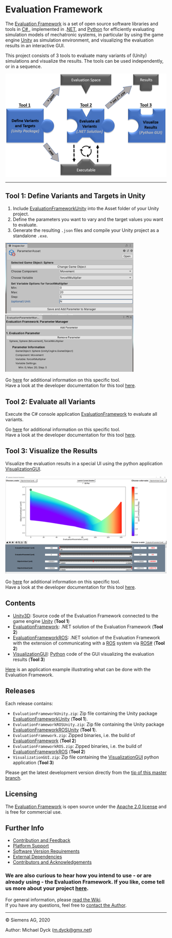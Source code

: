 # Evaluation Framework

The [Evaluation Framework](https://github.com/siemens/evaluation-framework) is a set of open source software libraries and tools in [C\# ](https://docs.microsoft.com/de-de/dotnet/csharp/csharp), implemented in .[NET](https://www.microsoft.com/net), and [Python](https://www.python.org/) for efficiently evaluating simulation models of mechatronic systems, in particular by using the game engine [Unity](https://unity3d.com/) as simulation environment, and visualizing the evaluation results in an interactive GUI.

This project consists of 3 tools to evaluate many variants of (Unity) simulations and visualize the results. The tools can be used independently, or in a sequence.

<img src="./assets/overview.png"/>

---

## Tool 1: Define Variants and Targets in Unity

1. Include [EvaluationFrameworkUnity](https://github.com/siemens/evaluation-framework/tree/master/Unity3D/EvaluationFrameworkUnity) into the Asset folder of your Unity project.
2. Define the parameters you want to vary and the target values you want to evaluate.
3. Generate the resulting `.json` files and compile your Unity project as a standalone `.exe`.

<img src="./assets/param_selection.PNG" width="400"/> <img src="./assets/param_listing.PNG" width="400"/>

Go [here](https://github.com/siemens/evaluation-framework/wiki/Evaluation-Space) for additional information on this specific tool.  
Have a look at the developer documentation for this tool [here](https://github.com/siemens/evaluation-framework/wiki/Unity-Editor-Functionality).

## Tool 2: Evaluate all Variants

Execute the C# console application [EvaluationFramework](https://github.com/siemens/evaluation-framework/tree/master/EvaluationFramework)
to evaluate all variants.

Go [here](https://github.com/siemens/evaluation-framework/wiki/Execution-and-Evaluation) for additional information on this specific tool.  
Have a look at the developer documentation for this tool [here](https://github.com/siemens/evaluation-framework/wiki/Execution-and-Evaluation-of-Simulations).

## Tool 3: Visualize the Results

Visualize the evaluation results in a special UI using the python application [VisualizationGUI](https://github.com/siemens/evaluation-framework/tree/master/VisualizationGUI).

<img src="./assets/gui_screenshot.png"/>

Go [here](https://github.com/siemens/evaluation-framework/wiki/Point-Cloud-Visualization) for additional information on this specific tool.  
Have a look at the developer documentation for this tool [here](https://github.com/siemens/evaluation-framework/wiki/Visualization-of-Evaluation-Results).

## Contents ##

* [Unity3D](https://github.com/siemens/evaluation-framework/tree/master/Unity3D): Source code of the Evaluation Framework connected to the game engine [Unity](https://unity3d.com/) (**Tool 1**)
* [EvaluationFramework](https://github.com/siemens/evaluation-framework/tree/master/EvaluationFramework): .NET solution of the Evaluation Framework (**Tool 2**)
* [EvaluationFrameworkROS](https://github.com/siemens/evaluation-framework/tree/master/EvaluationFrameworkROS): .NET solution of the Evaluation Framework with the extension of communicating with a [ROS](https://www.ros.org/) system via [ROS\#](https://github.com/siemens/ros-sharp) (**Tool 2**)
* [VisualizationGUI](https://github.com/siemens/evaluation-framework/tree/master/VisualizationGUI): [Python](https://www.python.org/) code of the GUI visualizing the evaluation results (**Tool 3**)

[Here](https://github.com/siemens/evaluation-framework/wiki/Demonstration-Project) is an application example illustrating what can be done with the Evaluation Framework.

## Releases ##

Each release contains:
* `EvaluationFrameworkUnity.zip`: Zip file containing the Unity package [EvaluationFrameworkUnity](https://github.com/siemens/evaluation-framework/tree/master/Unity3D/EvaluationFrameworkUnity) (**Tool 1**).
* `EvaluationFrameworkROSUnity.zip`: Zip file containing the Unity package [EvaluationFrameworkROSUnity](https://github.com/siemens/evaluation-framework/tree/master/Unity3D/EvaluationFrameworkROSUnity) (**Tool 1**).
* `EvaluationFramework.zip`: Zipped binaries, i.e. the build of [EvaluationFramework](https://github.com/siemens/evaluation-framework/tree/master/EvaluationFramework) (**Tool 2**)
* `EvaluationFrameworkROS.zip`: Zipped binaries, i.e. the build of [EvaluationFrameworkROS](https://github.com/siemens/evaluation-framework/tree/master/EvaluationFrameworkROS) (**Tool 2**)
* `VisualizationGUI.zip`: Zip file containing the [VisualizationGUI](https://github.com/siemens/evaluation-framework/tree/master/VisualizationGUI) python application (**Tool 3**)

Please get the latest development version directly from the [tip of this master branch](https://github.com/siemens/evaluation-framework).

## Licensing ##

The [Evaluation Framework](https://github.com/siemens/evaluation-framework) is open source under the [Apache 2.0 license](http://www.apache.org/licenses/LICENSE-2.0) and is free for commercial use.

## Further Info ##

* [Contribution and Feedback](https://github.com/siemens/evaluation-framework/wiki/Contribution-and-Feedback)
* [Platform Support](https://github.com/siemens/evaluation-framework/wiki/Software-Information)
* [Software Version Requirements](https://github.com/siemens/evaluation-framework/wiki/Software-Information)
* [External Dependencies](https://github.com/siemens/evaluation-framework/wiki/Software-Information)
* [Contributors and Acknowledgements](https://github.com/siemens/evaluation-framework/wiki/Contributers-and-Acknowledgements)

### We are also curious to hear how you intend to use - or are already using - the Evaluation Framework. If you like, come tell us more about your project [here](https://github.com/siemens/evaluation-framework/issues/1). ###

For general information, please [read the Wiki](https://github.com/siemens/evaluation-framework/wiki).  
If you have any questions, feel free to [contact the Author](mailto:m.dyck@gmx.net).

---

© Siemens AG, 2020

Author: Michael Dyck (m.dyck@gmx.net)
